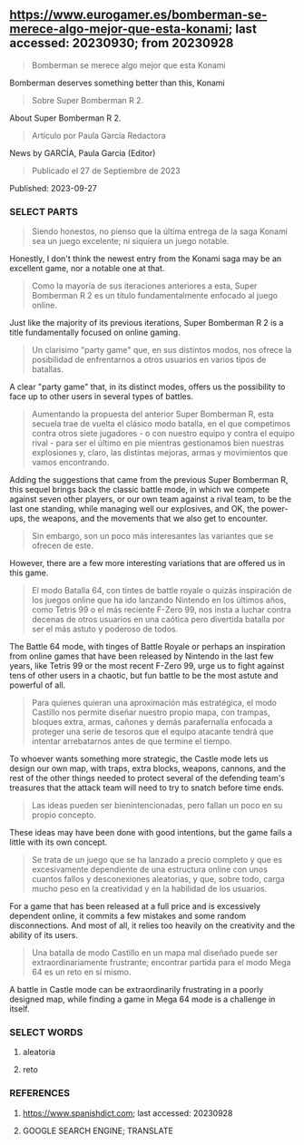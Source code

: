 ## https://www.eurogamer.es/bomberman-se-merece-algo-mejor-que-esta-konami; last accessed: 20230930; from 20230928

> Bomberman se merece algo mejor que esta Konami

Bomberman deserves something better than this, Konami

> Sobre Super Bomberman R 2.

About Super Bomberman R 2.

> Artículo por Paula García Redactora

News by GARCÍA, Paula Garcia (Editor)

> Publicado el 27 de Septiembre de 2023

Published: 2023-09-27

### SELECT PARTS

> Siendo honestos, no pienso que la última entrega de la saga Konami sea un juego excelente; ni siquiera un juego notable. 

Honestly, I don't think the newest entry from the Konami saga may be an excellent game, nor a notable one at that.

> Como la mayoría de sus iteraciones anteriores a esta, Super Bomberman R 2 es un título fundamentalmente enfocado al juego online. 

Just like the majority of its previous iterations, Super Bomberman R 2 is a title fundamentally focused on online gaming. 

> Un clarísimo "party game" que, en sus distintos modos, nos ofrece la posibilidad de enfrentarnos a otros usuarios en varios tipos de batallas. 

A clear "party game" that, in its distinct modes, offers us the possibility to face up to other users in several types of battles.

> Aumentando la propuesta del anterior Super Bomberman R, esta secuela trae de vuelta el clásico modo batalla, en el que competimos contra otros siete jugadores - o con nuestro equipo y contra el equipo rival - para ser el último en pie mientras gestionamos bien nuestras explosiones y, claro, las distintas mejoras, armas y movimientos que vamos encontrando. 

Adding the suggestions that came from the previous Super Bomberman R, this sequel brings back the classic battle mode, in which we compete against seven other players, or our own team against a rival team, to be the last one standing, while managing well our explosives, and OK, the power-ups, the weapons, and the movements that we also get to encounter.

> Sin embargo, son un poco más interesantes las variantes que se ofrecen de este. 

However, there are a few more interesting variations that are offered us in this game.

> El modo Batalla 64, con tintes de battle royale o quizás inspiración de los juegos online que ha ido lanzando Nintendo en los últimos años, como Tetris 99 o el más reciente F-Zero 99, nos insta a luchar contra decenas de otros usuarios en una caótica pero divertida batalla por ser el más astuto y poderoso de todos. 

The Battle 64 mode, with tinges of Battle Royale or perhaps an inspiration from online games that have been released by Nintendo in the last few years, like Tetris 99 or the most recent F-Zero 99, urge us to fight against tens of other users in a chaotic, but fun battle to be the most astute and powerful of all.

> Para quienes quieran una aproximación más estratégica, el modo Castillo nos permite diseñar nuestro propio mapa, con trampas, bloques extra, armas, cañones y demás parafernalia enfocada a proteger una serie de tesoros que el equipo atacante tendrá que intentar arrebatarnos antes de que termine el tiempo. 

To whoever wants something more strategic, the Castle mode lets us design our own map, with traps, extra blocks, weapons, cannons, and the rest of the other things needed to protect several of the defending team's treasures that the attack team will need to try to snatch before time ends.

> Las ideas pueden ser bienintencionadas, pero fallan un poco en su propio concepto. 

These ideas may have been done with good intentions, but the game fails a little with its own concept.

> Se trata de un juego que se ha lanzado a precio completo y que es excesivamente dependiente de una estructura online con unos cuantos fallos y desconexiones aleatorias, y que, sobre todo, carga mucho peso en la creatividad y en la habilidad de los usuarios. 

For a game that has been released at a full price and is excessively dependent online, it commits a few mistakes and some random disconnections. And most of all, it relies too heavily on the creativity and the ability of its users.

> Una batalla de modo Castillo en un mapa mal diseñado puede ser extraordinariamente frustrante; encontrar partida para el modo Mega 64 es un reto en sí mismo. 

A battle in Castle mode can be extraordinarily frustrating in a poorly designed map, while finding a game in Mega 64 mode is a challenge in itself. 


### SELECT WORDS

1) aleatoria

2) reto


### REFERENCES

1) https://www.spanishdict.com; last accessed: 20230928

2) GOOGLE SEARCH ENGINE; TRANSLATE
